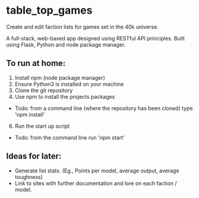 # table_top_games
Create and edit faction lists for games set in the 40k universe. 

A full-stack, web-based app designed using RESTful API principles. Built using Flask, Python and node package manager. 

## To run at home:
1. Install npm (node package manager) 
2. Ensure Python3 is installed on your machine
3. Clone the git repository
5. Use npm to install the projects packages 
  - Todo: from a command line (where the repository has been cloned) type 'npm install'
6. Run the start up script 
  - Todo: from the command line run 'npm start'



## Ideas for later:
 - Generate list stats. (Eg., Points per model, average output, average toughness)
 - Link to sites with further documentation and lore on each faction / model.

